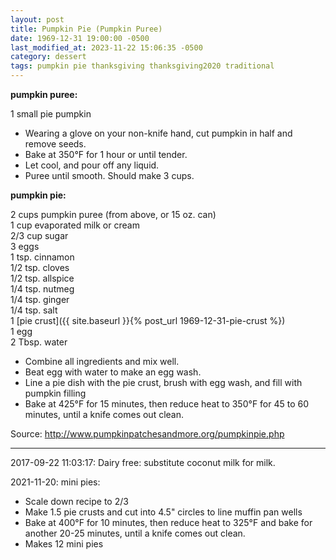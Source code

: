 ```yaml
---
layout: post
title: Pumpkin Pie (Pumpkin Puree)
date: 1969-12-31 19:00:00 -0500
last_modified_at: 2023-11-22 15:06:35 -0500
category: dessert
tags: pumpkin pie thanksgiving thanksgiving2020 traditional
---
```

**pumpkin puree:**
  
1 small pie pumpkin  
* Wearing a glove on your non-knife hand, cut pumpkin in half and remove seeds.
* Bake at 350°F for 1 hour or until tender.
* Let cool, and pour off any liquid.
* Puree until smooth. Should make 3 cups.

**pumpkin pie:**

2 cups pumpkin puree (from above, or 15 oz. can)  
1 cup evaporated milk or cream  
2/3 cup sugar  
3 eggs  
1 tsp. cinnamon  
1/2 tsp. cloves  
1/2 tsp. allspice  
1/4 tsp. nutmeg  
1/4 tsp. ginger  
1/4 tsp. salt  
1 [pie crust]({{ site.baseurl }}{% post_url 1969-12-31-pie-crust %})  
1 egg  
2 Tbsp. water  
* Combine all ingredients and mix well.
* Beat egg with water to make an egg wash.
* Line a pie dish with the pie crust, brush with egg wash, and fill with pumpkin
  filling
* Bake at 425°F for 15 minutes, then reduce heat to 350°F for 45 to 60 minutes, until
  a knife comes out clean.

Source: <http://www.pumpkinpatchesandmore.org/pumpkinpie.php>

---

2017-09-22 11:03:17: Dairy free: substitute coconut milk for milk.

2021-11-20: mini pies:
* Scale down recipe to 2/3
* Make 1.5 pie crusts and cut into 4.5" circles to line muffin pan wells
* Bake at 400°F for 10 minutes, then reduce heat to 325°F and
  bake for another 20-25 minutes, until a knife comes out clean.
* Makes 12 mini pies
